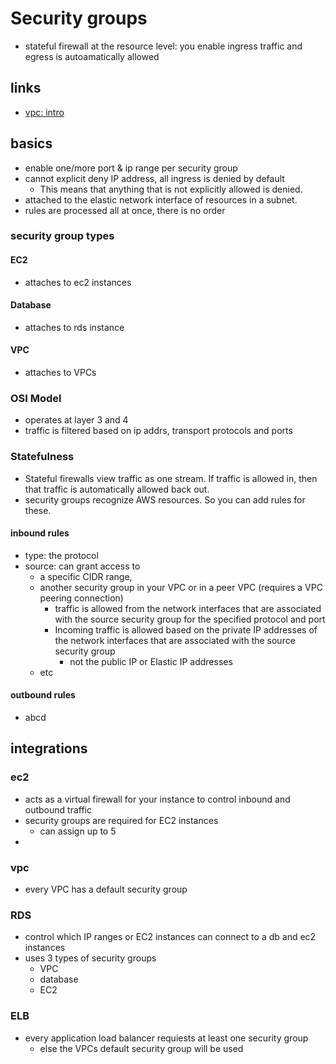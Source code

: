 # Security groups

- stateful firewall at the resource level: you enable ingress traffic and egress is autoamatically allowed

## links

- [vpc: intro](https://docs.aws.amazon.com/vpc/latest/userguide/VPC_SecurityGroups.html)

## basics

- enable one/more port & ip range per security group
- cannot explicit deny IP address, all ingress is denied by default
  - This means that anything that is not explicitly allowed is denied.
- attached to the elastic network interface of resources in a subnet.
- rules are processed all at once, there is no order

### security group types

#### EC2

- attaches to ec2 instances

#### Database

- attaches to rds instance

#### VPC

- attaches to VPCs

### OSI Model

- operates at layer 3 and 4
- traffic is filtered based on ip addrs, transport protocols and ports

### Statefulness

- Stateful firewalls view traffic as one stream. If traffic is allowed in, then that traffic is automatically allowed back out.
- security groups recognize AWS resources. So you can add rules for these.

#### inbound rules

- type: the protocol
- source: can grant access to
  - a specific CIDR range,
  - another security group in your VPC or in a peer VPC (requires a VPC peering connection)
    - traffic is allowed from the network interfaces that are associated with the source security group for the specified protocol and port
    - Incoming traffic is allowed based on the private IP addresses of the network interfaces that are associated with the source security group
      - not the public IP or Elastic IP addresses
  - etc

#### outbound rules

- abcd

## integrations

### ec2

- acts as a virtual firewall for your instance to control inbound and outbound traffic
- security groups are required for EC2 instances
  - can assign up to 5
-

### vpc

- every VPC has a default security group

### RDS

- control which IP ranges or EC2 instances can connect to a db and ec2 instances
- uses 3 types of security groups
  - VPC
  - database
  - EC2

### ELB

- every application load balancer requiests at least one security group
  - else the VPCs default security group will be used
